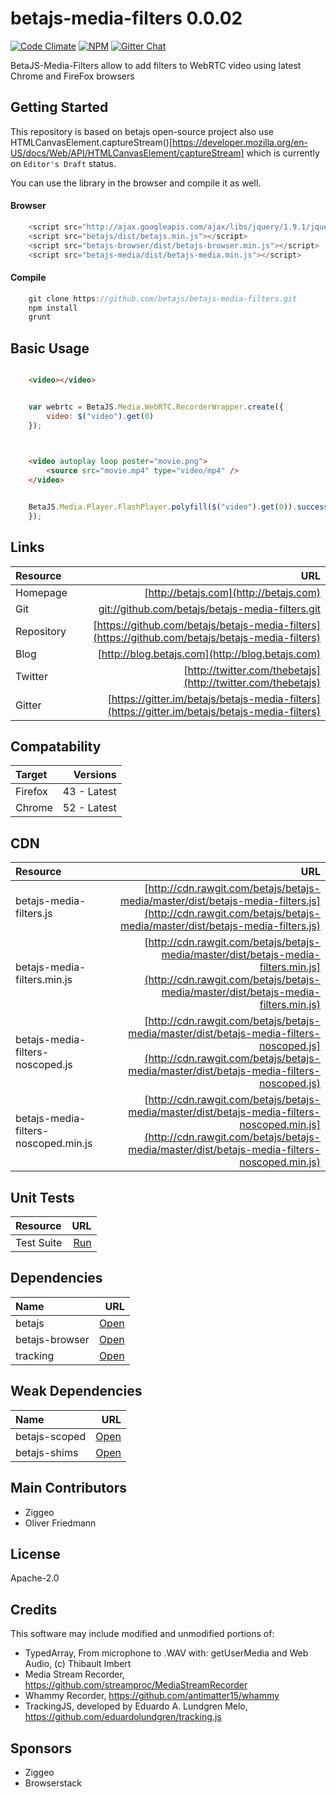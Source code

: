 # betajs-media-filters 0.0.02
[![Code Climate](https://codeclimate.com/github/betajs/betajs-media-filters/badges/gpa.svg)](https://codeclimate.com/github/betajs/betajs-media-filters)
[![NPM](https://img.shields.io/npm/v/betajs-media-filters.svg?style=flat)](https://www.npmjs.com/package/betajs-media-filters)
[![Gitter Chat](https://badges.gitter.im/betajs/betajs-media-filters.svg)](https://gitter.im/betajs/betajs-media-filters)

BetaJS-Media-Filters allow to add filters to WebRTC video using latest Chrome and FireFox browsers



## Getting Started


This repository is based on betajs open-source project also use HTMLCanvasElement.captureStream()[https://developer.mozilla.org/en-US/docs/Web/API/HTMLCanvasElement/captureStream]
which is currently on `Editor's Draft` status.


You can use the library in the browser and compile it as well.

#### Browser

```javascript
	<script src="http://ajax.googleapis.com/ajax/libs/jquery/1.9.1/jquery.min.js"></script>
	<script src="betajs/dist/betajs.min.js"></script>
	<script src="betajs-browser/dist/betajs-browser.min.js"></script>
	<script src="betajs-media/dist/betajs-media.min.js"></script>
``` 

#### Compile

```javascript
	git clone https://github.com/betajs/betajs-media-filters.git
	npm install
	grunt
```



## Basic Usage


```html

	<video></video>

```

```js

    var webrtc = BetaJS.Media.WebRTC.RecorderWrapper.create({
        video: $("video").get(0)
    });
    
```

```html

	<video autoplay loop poster="movie.png">
		<source src="movie.mp4" type="video/mp4" />
	</video>

```

```js

	BetaJS.Media.Player.FlashPlayer.polyfill($("video").get(0)).success(function (video) {
	});

```


## Links
| Resource   | URL |
| :--------- | --: |
| Homepage   | [http://betajs.com](http://betajs.com) |
| Git        | [git://github.com/betajs/betajs-media-filters.git](git://github.com/betajs/betajs-media-filters.git) |
| Repository | [https://github.com/betajs/betajs-media-filters](https://github.com/betajs/betajs-media-filters) |
| Blog       | [http://blog.betajs.com](http://blog.betajs.com) | 
| Twitter    | [http://twitter.com/thebetajs](http://twitter.com/thebetajs) | 
| Gitter     | [https://gitter.im/betajs/betajs-media-filters](https://gitter.im/betajs/betajs-media-filters) | 



## Compatability
| Target | Versions |
| :----- | -------: |
| Firefox | 43 - Latest |
| Chrome | 52 - Latest |


## CDN
| Resource | URL |
| :----- | -------: |
| betajs-media-filters.js | [http://cdn.rawgit.com/betajs/betajs-media/master/dist/betajs-media-filters.js](http://cdn.rawgit.com/betajs/betajs-media/master/dist/betajs-media-filters.js) |
| betajs-media-filters.min.js | [http://cdn.rawgit.com/betajs/betajs-media/master/dist/betajs-media-filters.min.js](http://cdn.rawgit.com/betajs/betajs-media/master/dist/betajs-media-filters.min.js) |
| betajs-media-filters-noscoped.js | [http://cdn.rawgit.com/betajs/betajs-media/master/dist/betajs-media-filters-noscoped.js](http://cdn.rawgit.com/betajs/betajs-media/master/dist/betajs-media-filters-noscoped.js) |
| betajs-media-filters-noscoped.min.js | [http://cdn.rawgit.com/betajs/betajs-media/master/dist/betajs-media-filters-noscoped.min.js](http://cdn.rawgit.com/betajs/betajs-media/master/dist/betajs-media-filters-noscoped.min.js) |


## Unit Tests
| Resource | URL |
| :----- | -------: |
| Test Suite | [Run](http://rawgit.com/betajs/betajs-media-filters/master/tests/tests.html) |


## Dependencies
| Name | URL |
| :----- | -------: |
| betajs | [Open](https://github.com/betajs/betajs) |
| betajs-browser | [Open](https://github.com/betajs/betajs-browser) |
| tracking | [Open](^1.1.3) |


## Weak Dependencies
| Name | URL |
| :----- | -------: |
| betajs-scoped | [Open](https://github.com/betajs/betajs-scoped) |
| betajs-shims | [Open](https://github.com/betajs/betajs-shims) |


## Main Contributors

- Ziggeo
- Oliver Friedmann

## License

Apache-2.0


## Credits

This software may include modified and unmodified portions of:
- TypedArray, From microphone to .WAV with: getUserMedia and Web Audio, (c) Thibault Imbert
- Media Stream Recorder, https://github.com/streamproc/MediaStreamRecorder
- Whammy Recorder, https://github.com/antimatter15/whammy
- TrackingJS, developed by Eduardo A. Lundgren Melo, https://github.com/eduardolundgren/tracking.js




## Sponsors

- Ziggeo
- Browserstack


